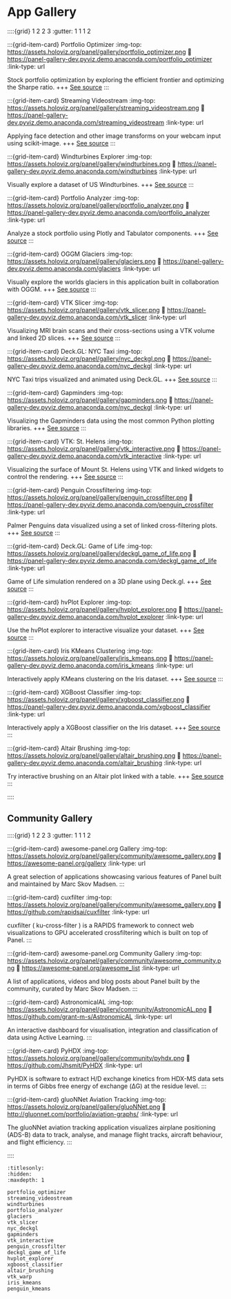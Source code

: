 # App Gallery

::::{grid} 1 2 2 3
:gutter: 1 1 1 2

:::{grid-item-card} Portfolio Optimizer
:img-top: https://assets.holoviz.org/panel/gallery/portfolio_optimizer.png
:link: https://panel-gallery-dev.pyviz.demo.anaconda.com/portfolio_optimizer
:link-type: url

Stock portfolio optimization by exploring the efficient frontier and optimizing the Sharpe ratio.
+++
[See source](portfolio_optimizer)
:::

:::{grid-item-card} Streaming Videostream
:img-top: https://assets.holoviz.org/panel/gallery/streaming_videostream.png
:link: https://panel-gallery-dev.pyviz.demo.anaconda.com/streaming_videostream
:link-type: url

Applying face detection and other image transforms on your webcam input using scikit-image.
+++
[See source](streaming_videostream)
:::

:::{grid-item-card} Windturbines Explorer
:img-top: https://assets.holoviz.org/panel/gallery/windturbines.png
:link: https://panel-gallery-dev.pyviz.demo.anaconda.com/windturbines
:link-type: url

Visually explore a dataset of US Windturbines.
+++
[See source](windturbines)
:::

:::{grid-item-card} Portfolio Analyzer
:img-top: https://assets.holoviz.org/panel/gallery/portfolio_analyzer.png
:link: https://panel-gallery-dev.pyviz.demo.anaconda.com/portfolio_analyzer
:link-type: url

Analyze a stock portfolio using Plotly and Tabulator components.
+++
[See source](portfolio_analyzer)
:::

:::{grid-item-card} OGGM Glaciers
:img-top: https://assets.holoviz.org/panel/gallery/glaciers.png
:link: https://panel-gallery-dev.pyviz.demo.anaconda.com/glaciers
:link-type: url

Visually explore the worlds glaciers in this application built in collaboration with OGGM.
+++
[See source](glaciers)
:::

:::{grid-item-card} VTK Slicer
:img-top: https://assets.holoviz.org/panel/gallery/vtk_slicer.png
:link: https://panel-gallery-dev.pyviz.demo.anaconda.com/vtk_slicer
:link-type: url

Visualizing MRI brain scans and their cross-sections using a VTK volume and linked 2D slices.
+++
[See source](vtk_slicer)
:::

:::{grid-item-card} Deck.GL: NYC Taxi
:img-top: https://assets.holoviz.org/panel/gallery/nyc_deckgl.png
:link: https://panel-gallery-dev.pyviz.demo.anaconda.com/nyc_deckgl
:link-type: url

NYC Taxi trips visualized and animated using Deck.GL.
+++
[See source](nyc_deckgl)
:::

:::{grid-item-card} Gapminders
:img-top: https://assets.holoviz.org/panel/gallery/gapminders.png
:link: https://panel-gallery-dev.pyviz.demo.anaconda.com/nyc_deckgl
:link-type: url

Visualizing the Gapminders data using the most common Python plotting libraries.
+++
[See source](gapminders)
:::

:::{grid-item-card} VTK: St. Helens
:img-top: https://assets.holoviz.org/panel/gallery/vtk_interactive.png
:link: https://panel-gallery-dev.pyviz.demo.anaconda.com/vtk_interactive
:link-type: url

Visualizing the surface of Mount St. Helens using VTK and linked widgets to control the rendering.
+++
[See source](vtk_interactive)
:::

:::{grid-item-card} Penguin Crossfiltering
:img-top: https://assets.holoviz.org/panel/gallery/penguin_crossfilter.png
:link: https://panel-gallery-dev.pyviz.demo.anaconda.com/penguin_crossfilter
:link-type: url

Palmer Penguins data visualized using a set of linked cross-filtering plots.
+++
[See source](penguin_crossfilter)
:::

:::{grid-item-card} Deck.GL: Game of Life
:img-top: https://assets.holoviz.org/panel/gallery/deckgl_game_of_life.png
:link: https://panel-gallery-dev.pyviz.demo.anaconda.com/deckgl_game_of_life
:link-type: url

Game of Life simulation rendered on a 3D plane using Deck.gl.
+++
[See source](deckgl_game_of_life)
:::

:::{grid-item-card} hvPlot Explorer
:img-top: https://assets.holoviz.org/panel/gallery/hvplot_explorer.png
:link: https://panel-gallery-dev.pyviz.demo.anaconda.com/hvplot_explorer
:link-type: url

Use the hvPlot explorer to interactive visualize your dataset.
+++
[See source](penguin_crossfilter)
:::

:::{grid-item-card} Iris KMeans Clustering
:img-top: https://assets.holoviz.org/panel/gallery/iris_kmeans.png
:link: https://panel-gallery-dev.pyviz.demo.anaconda.com/iris_kmeans
:link-type: url

Interactively apply KMeans clustering on the Iris dataset.
+++
[See source](iris_kmeans)
:::

:::{grid-item-card} XGBoost Classifier
:img-top: https://assets.holoviz.org/panel/gallery/xgboost_classifier.png
:link: https://panel-gallery-dev.pyviz.demo.anaconda.com/xgboost_classifier
:link-type: url

Interactively apply a XGBoost classifier on the Iris dataset.
+++
[See source](xgboost_classifier)
:::

:::{grid-item-card} Altair Brushing
:img-top: https://assets.holoviz.org/panel/gallery/altair_brushing.png
:link: https://panel-gallery-dev.pyviz.demo.anaconda.com/altair_brushing
:link-type: url

Try interactive brushing on an Altair plot linked with a table.
+++
[See source](altair_brushing)
:::

::::

## Community Gallery

::::{grid} 1 2 2 3
:gutter: 1 1 1 2

:::{grid-item-card} awesome-panel.org Gallery
:img-top: https://assets.holoviz.org/panel/gallery/community/awesome_gallery.png
:link: https://awesome-panel.org/gallery
:link-type: url

A great selection of applications showcasing various features of Panel built and maintained by Marc Skov Madsen.
:::

:::{grid-item-card} cuxfilter
:img-top: https://assets.holoviz.org/panel/gallery/community/awesome_gallery.png
:link: https://github.com/rapidsai/cuxfilter
:link-type: url

cuxfilter ( ku-cross-filter ) is a RAPIDS framework to connect web visualizations to GPU accelerated crossfiltering which is built on top of Panel.
:::

:::{grid-item-card} awesome-panel.org Community Gallery
:img-top: https://assets.holoviz.org/panel/gallery/community/awesome_community.png
:link: https://awesome-panel.org/awesome_list
:link-type: url

A list of applications, videos and blog posts about Panel built by the community, curated by Marc Skov Madsen.
:::

:::{grid-item-card} AstronomicalAL
:img-top: https://assets.holoviz.org/panel/gallery/community/AstronomicAL.png
:link: https://github.com/grant-m-s/AstronomicAL
:link-type: url

An interactive dashboard for visualisation, integration and classification of data using Active Learning.
:::

:::{grid-item-card} PyHDX
:img-top: https://assets.holoviz.org/panel/gallery/community/pyhdx.png
:link: https://github.com/Jhsmit/PyHDX
:link-type: url

PyHDX is software to extract H/D exchange kinetics from HDX-MS data sets in terms of Gibbs free energy of exchange (ΔG) at the residue level.
:::

:::{grid-item-card} gluoNNet Aviation Tracking
:img-top: https://assets.holoviz.org/panel/gallery/gluoNNet.png
:link: http://gluonnet.com/portfolio/aviation-graphs/
:link-type: url

The gluoNNet aviation tracking application visualizes airplane positioning (ADS-B) data to track, analyse, and manage flight tracks, aircraft behaviour, and flight efficiency.
:::

::::


```{toctree}
:titlesonly:
:hidden:
:maxdepth: 1

portfolio_optimizer
streaming_videostream
windturbines
portfolio_analyzer
glaciers
vtk_slicer
nyc_deckgl
gapminders
vtk_interactive
penguin_crossfilter
deckgl_game_of_life
hvplot_explorer
xgboost_classifier
altair_brushing
vtk_warp
iris_kmeans
penguin_kmeans
```
